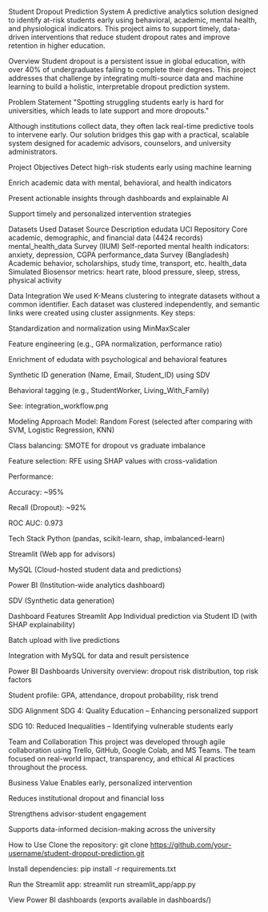 Student Dropout Prediction System
A predictive analytics solution designed to identify at-risk students early using behavioral, academic, mental health, and physiological indicators. This project aims to support timely, data-driven interventions that reduce student dropout rates and improve retention in higher education.

Overview
Student dropout is a persistent issue in global education, with over 40% of undergraduates failing to complete their degrees. This project addresses that challenge by integrating multi-source data and machine learning to build a holistic, interpretable dropout prediction system.

Problem Statement
"Spotting struggling students early is hard for universities, which leads to late support and more dropouts."

Although institutions collect data, they often lack real-time predictive tools to intervene early. Our solution bridges this gap with a practical, scalable system designed for academic advisors, counselors, and university administrators.

Project Objectives
Detect high-risk students early using machine learning

Enrich academic data with mental, behavioral, and health indicators

Present actionable insights through dashboards and explainable AI

Support timely and personalized intervention strategies

Datasets Used
Dataset	Source	Description
edudata	UCI Repository	Core academic, demographic, and financial data (4424 records)
mental_health_data	Survey (IIUM)	Self-reported mental health indicators: anxiety, depression, CGPA
performance_data	Survey (Bangladesh)	Academic behavior, scholarships, study time, transport, etc.
health_data	Simulated	Biosensor metrics: heart rate, blood pressure, sleep, stress, physical activity

Data Integration
We used K-Means clustering to integrate datasets without a common identifier. Each dataset was clustered independently, and semantic links were created using cluster assignments. Key steps:

Standardization and normalization using MinMaxScaler

Feature engineering (e.g., GPA normalization, performance ratio)

Enrichment of edudata with psychological and behavioral features

Synthetic ID generation (Name, Email, Student_ID) using SDV

Behavioral tagging (e.g., StudentWorker, Living_With_Family)

See: integration_workflow.png

Modeling Approach
Model: Random Forest (selected after comparing with SVM, Logistic Regression, KNN)

Class balancing: SMOTE for dropout vs graduate imbalance

Feature selection: RFE using SHAP values with cross-validation

Performance:

Accuracy: ~95%

Recall (Dropout): ~92%

ROC AUC: 0.973

Tech Stack
Python (pandas, scikit-learn, shap, imbalanced-learn)

Streamlit (Web app for advisors)

MySQL (Cloud-hosted student data and predictions)

Power BI (Institution-wide analytics dashboard)

SDV (Synthetic data generation)

Dashboard Features
Streamlit App
Individual prediction via Student ID (with SHAP explainability)

Batch upload with live predictions

Integration with MySQL for data and result persistence

Power BI Dashboards
University overview: dropout risk distribution, top risk factors

Student profile: GPA, attendance, dropout probability, risk trend

SDG Alignment
SDG 4: Quality Education – Enhancing personalized support

SDG 10: Reduced Inequalities – Identifying vulnerable students early


Team and Collaboration
This project was developed through agile collaboration using Trello, GitHub, Google Colab, and MS Teams. The team focused on real-world impact, transparency, and ethical AI practices throughout the process.

Business Value
Enables early, personalized intervention

Reduces institutional dropout and financial loss

Strengthens advisor-student engagement

Supports data-informed decision-making across the university

How to Use
Clone the repository:
git clone https://github.com/your-username/student-dropout-prediction.git

Install dependencies:
pip install -r requirements.txt

Run the Streamlit app:
streamlit run streamlit_app/app.py

View Power BI dashboards (exports available in dashboards/)

